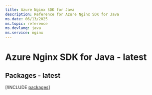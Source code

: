 ```yaml
---
title: Azure Nginx SDK for Java
description: Reference for Azure Nginx SDK for Java
ms.date: 06/13/2025
ms.topic: reference
ms.devlang: java
ms.service: nginx
---
```

# Azure Nginx SDK for Java - latest
## Packages - latest
[!INCLUDE [packages](nginx-index.md)]